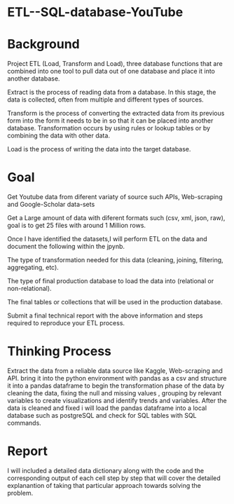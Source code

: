 # ETL--SQL-database-YouTube

# Background

Project ETL (Load, Transform and Load), three database functions that are combined into one tool to pull data out of one database and place it into another database.

Extract is the process of reading data from a database. In this stage, the data is collected, often from multiple and different types of sources.

Transform is the process of converting the extracted data from its previous form into the form it needs to be in so that it can be placed into another database. Transformation occurs by using rules or lookup tables or by combining the data with other data.

Load is the process of writing the data into the target database.

# Goal

Get Youtube data from diferent variaty of source such APIs, Web-scraping and Google-Scholar data-sets 

Get a Large amount of data with diferent formats such (csv, xml, json, raw), goal is to get 25 files with around 1 Million rows.

Once I have identified the datasets,I will perform ETL on the data and document the following within the jpynb.

The type of transformation needed for this data (cleaning, joining, filtering, aggregating, etc).

The type of final production database to load the data into (relational or non-relational).

The final tables or collections that will be used in the production database.

Submit a final technical report with the above information and steps required to reproduce your ETL process.



# Thinking Process 

Extract the data from a reliable data source like Kaggle, Web-scraping and API.
bring it into the python environment with pandas as a csv and structure it into a pandas dataframe to begin the transformation phase of the data by cleaning the data, fixing the null and missing values , grouping by relevant variables to create visualizations and identify  trends and variables. After the data is cleaned and fixed i will load the pandas dataframe into a local database such as postgreSQL and check for SQL tables with SQL commands.


# Report

I will included a detailed data dictionary along with the code and the corresponding output of each cell step by step that will cover the detailed explanantion of taking that particular approach towards solving the problem.
